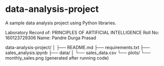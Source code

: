 # data-analysis-project
A sample data analysis project using Python libraries.

Laboratory Record of: PRINCIPLES OF ARTIFICIAL INTELLIGENCE	
Roll No: 160123729306
Name: Pandre Durga Prasad

data-analysis-project/
│
├── README.md
├── requirements.txt
├── sales_analysis.ipynb
├── data/
│   └── sales_data.csv
└── plots/
    └── monthly_sales.png (generated after running code)


